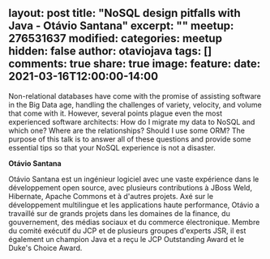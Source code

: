 layout: post
title: "NoSQL design pitfalls with Java - Otávio Santana"
excerpt: ""
meetup: 276531637
modified:
categories: meetup
hidden: false
author: otaviojava
tags: []
comments: true
share: true
image:
feature:
date: 2021-03-16T12:00:00-14:00
---

Non-relational databases have come with the promise of assisting software in the Big Data age, handling the challenges of variety, velocity, and volume that come with it.
However, several points plague even the most experienced software architects: How do I migrate my data to NoSQL and which one? Where are the relationships? Should I use some ORM? The purpose of this talk is to answer all of these questions and provide some essential tips so that your NoSQL experience is not a disaster.

__Otávio Santana__

Otávio Santana est un ingénieur logiciel avec une vaste expérience dans le développement open source, avec plusieurs contributions à JBoss Weld, Hibernate, Apache Commons et à d'autres projets. Axé sur le développement multilingue et les applications haute performance, Otávio a travaillé sur de grands projets dans les domaines de la finance, du gouvernement, des médias sociaux et du commerce électronique. Membre du comité exécutif du JCP et de plusieurs groupes d'experts JSR, il est également un champion Java et a reçu le JCP Outstanding Award et le Duke's Choice Award.
